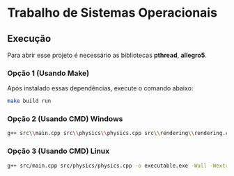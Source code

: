 # Trabalho de Sistemas Operacionais

## Execução
Para abrir esse projeto é necessário as bibliotecas **pthread**, **allegro5**.

### Opção 1 (Usando Make)

Após instalado essas dependências, execute o comando abaixo:
```bash
make build run
```

### Opção 2 (Usando CMD) Windows

```bash
g++ src\\main.cpp src\\physics\\physics.cpp src\\rendering\\rendering.cpp -o executable.exe -Wall -Wextra -Wshadow -Wconversion -lallegro -lallegro_font -lallegro_primitives -lallegro_image
```

### Opção 3 (Usando CMD) Linux

```bash
g++ src/main.cpp src/physics/physics.cpp -o executable.exe -Wall -Wextra -Wshadow -Wconversion -lallegro -lallegro_font -lallegro_primitives -lallegro_image
```